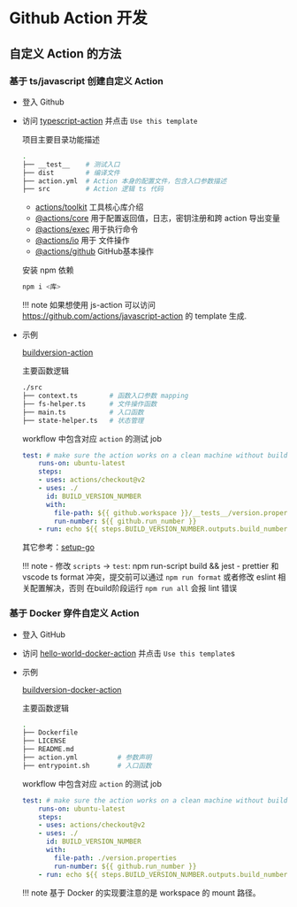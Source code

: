 # Github Action 开发

## 自定义 Action 的方法

### 基于 ts/javascript 创建自定义 Action
  
* 登入 Github
* 访问 [typescript-action](https://github.com/actions/typescript-action) 并点击 `Use this template`

    项目主要目录功能描述
    ```bash
    .
    ├── __test__    # 测试入口
    ├── dist        # 编译文件   
    ├── action.yml  # Action 本身的配置文件，包含入口参数描述
    ├── src         # Action 逻辑 ts 代码
    ```
    >
    - [actions/toolkit](https://github.com/actions/toolkit) 工具核心库介绍
    - [@actions/core](https://github.com/actions/toolkit/tree/main/packages/core)  用于配置返回值，日志，密钥注册和跨 action 导出变量
    - [@actions/exec](https://github.com/actions/toolkit/tree/main/packages/exec) 用于执行命令
    - [@actions/io](https://github.com/actions/toolkit/tree/main/packages/io) 用于 文件操作
    - [@actions/github](https://github.com/actions/toolkit/tree/main/packages/github) GitHub基本操作

    安装 npm 依赖
    ```bash
    npm i <库>
    ``` 
    !!! note
        如果想使用 js-action 可以访问 https://github.com/actions/javascript-action 的 template 生成.

    
* 示例

    [buildversion-action](https://github.com/znqerz/buildversion-action)

    主要函数逻辑
    ```bash
    ./src
    ├── context.ts        # 函数入口参数 mapping
    ├── fs-helper.ts      # 文件操作函数
    ├── main.ts           # 入口函数
    ├── state-helper.ts   # 状态管理
    ```

    workflow 中包含对应 `action` 的测试 job
    ```yaml
    test: # make sure the action works on a clean machine without building
        runs-on: ubuntu-latest
        steps:
        - uses: actions/checkout@v2
        - uses: ./
          id: BUILD_VERSION_NUMBER
          with:
            file-path: ${{ github.workspace }}/__tests__/version.properties
            run-number: ${{ github.run_number }}
        - run: echo ${{ steps.BUILD_VERSION_NUMBER.outputs.build_number }}
    ```

    其它参考：[setup-go](https://github.com/actions/setup-go)

    !!! note
        - 修改 `scripts` -> `test`: npm run-script build && jest
        - prettier 和 vscode ts format 冲突，提交前可以通过 `npm run format` 或者修改 eslint 相关配置解决，否则 在build阶段运行 `npm run all` 会报 lint 错误

### 基于 Docker 穿件自定义 Action

* 登入 GitHub
* 访问 [hello-world-docker-action](https://github.com/actions/hello-world-docker-action) 并点击 `Use this template`s

* 示例

    [buildversion-docker-action](https://github.com/znqerz/buildversion-docker-action)

    主要函数逻辑
    ```bash
    .
    ├── Dockerfile
    ├── LICENSE
    ├── README.md
    ├── action.yml          # 参数声明
    ├── entrypoint.sh       # 入口函数
    ```

    workflow 中包含对应 `action` 的测试 job
    ```yaml
    test: # make sure the action works on a clean machine without building
        runs-on: ubuntu-latest
        steps:
        - uses: actions/checkout@v2
        - uses: ./
          id: BUILD_VERSION_NUMBER
          with:
            file-path: ./version.properties
            run-number: ${{ github.run_number }}
        - run: echo ${{ steps.BUILD_VERSION_NUMBER.outputs.build_number }}
    ```
    !!! note
        基于 Docker 的实现要注意的是 workspace 的 mount 路径。